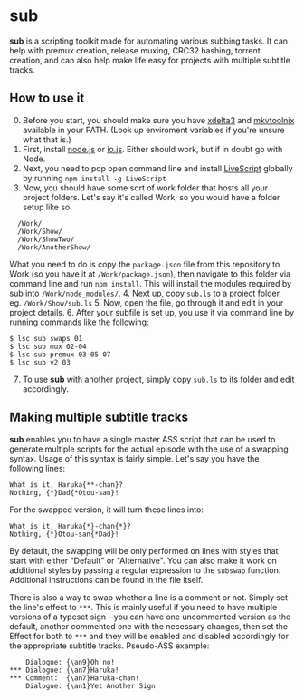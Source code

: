 # sub

**sub** is a scripting toolkit made for automating various subbing tasks.
It can help with premux creation, release muxing, CRC32 hashing, torrent creation, and can also help make life easy for projects with multiple subtitle tracks.

## How to use it

0. Before you start, you should make sure you have [xdelta3](http://xdelta.org/) and [mkvtoolnix](https://www.bunkus.org/videotools/mkvtoolnix/) available in your PATH. (Look up enviroment variables if you're unsure what that is.)
1. First, install [node.js](https://nodejs.org/) or [io.js](https://iojs.org). Either should work, but if in doubt go with Node.
2. Next, you need to pop open command line and install [LiveScript](http://livescript.net/) globally by running `npm install -g LiveScript`
3. Now, you should have some sort of work folder that hosts all your project folders. Let's say it's called Work, so you would have a folder setup like so:
```
  /Work/
  /Work/Show/
  /Work/ShowTwo/
  /Work/AnotherShow/
```
What you need to do is copy the `package.json` file from this repository to Work (so you have it at `/Work/package.json`), then navigate to this folder via command line and run `npm install`. This will install the modules required by sub into `/Work/node_modules/`.
4. Next up, copy `sub.ls` to a project folder, eg. `/Work/Show/sub.ls`
5. Now, open the file, go through it and edit in your project details.
6. After your subfile is set up, you use it via command line by running commands like the following:
```
$ lsc sub swaps 01
$ lsc sub mux 02-04
$ lsc sub premux 03-05 07
$ lsc sub v2 03
```
7. To use **sub** with another project, simply copy `sub.ls` to its folder and edit accordingly.

## Making multiple subtitle tracks

**sub** enables you to have a single master ASS script that can be used to generate multiple scripts for the actual episode with the use of a swapping syntax. Usage of this syntax is fairly simple. Let's say you have the following lines:
```
What is it, Haruka{**-chan}?
Nothing, {*}Dad{*Otou-san}!
```
For the swapped version, it will turn these lines into:
```
What is it, Haruka{*}-chan{*}?
Nothing, {*}Otou-san{*Dad}!
```
By default, the swapping will be only performed on lines with styles that
start with either "Default" or "Alternative". You can also make it work on
additional styles by passing a regular expression to the `subswap` function. Additional instructions can be found in the file itself.

There is also a way to swap whether a line is a comment or not. Simply set the line's effect to `***`. This is mainly useful if you need to have multiple versions of a typeset sign - you can have one uncommented version as the default, another commented one with the necessary changes, then set the Effect for both to `***` and they will be enabled and disabled accordingly for the appropriate subtitle tracks. Pseudo-ASS example:
```
    Dialogue: {\an9}Oh no!
*** Dialogue: {\an7}Haruka!
*** Comment:  {\an7}Haruka-chan!
    Dialogue: {\an1}Yet Another Sign
```